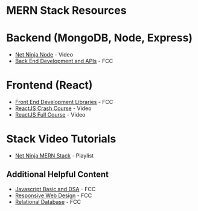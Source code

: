 # MERN Stack Resources

# Backend (MongoDB, Node, Express)
- [Net Ninja Node](https://www.youtube.com/watch?v=zb3Qk8SG5Ms&list=PL4cUxeGkcC9jsz4LDYc6kv3ymONOKxwBU) - Video
- [Back End Development and APIs](https://www.freecodecamp.org/learn/back-end-development-and-apis/#back-end-development-and-apis-projects) - FCC

# Frontend (React)
- [Front End Development Libraries](https://www.freecodecamp.org/learn/front-end-development-libraries/) - FCC
- [ReactJS Crash Course](https://www.youtube.com/watch?v=w7ejDZ8SWv8) - Video
- [ReactJS Full Course](https://www.youtube.com/watch?v=b9eMGE7QtTk) - Video

# Stack Video Tutorials
- [Net Ninja MERN Stack](https://www.youtube.com/watch?v=98BzS5Oz5E4&list=PL4cUxeGkcC9iJ_KkrkBZWZRHVwnzLIoUE&index=1) - Playlist

## Additional Helpful Content
- [Javascript Basic and DSA](https://www.freecodecamp.org/learn/javascript-algorithms-and-data-structures/) - FCC
- [Responsive Web Design](https://www.freecodecamp.org/learn/2022/responsive-web-design/) - FCC
- [Relational Database](https://www.freecodecamp.org/learn/relational-database/) - FCC
